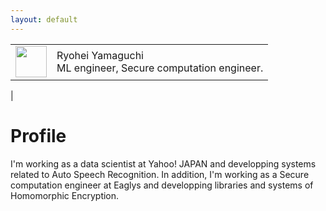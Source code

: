 ```yaml
---
layout: default
---
```


|  ||
| :-- | :-- |
| <image src="./icon.jpeg" width=50>  | Ryohei Yamaguchi <br>ML engineer, Secure computation engineer. |
|



# Profile
I'm working as a data scientist at Yahoo! JAPAN and developping systems related to Auto Speech Recognition. In addition, I'm working as a Secure computation engineer at Eaglys and developping libraries and systems of Homomorphic Encryption. 

<div style="text-align: center;">
<a href="https://github.com/gpi-yama" class="fab fa-github"></a>
&ensp;
<a href="https://www.facebook.com/guchiryo" class="fab fa-facebook"></a>
&ensp;
<a href="https://www.linkedin.com/in/ryohei-yamaguchi-yjcp/" class="fab fa-linkedin"></a>
&ensp;
<a href="https://www.kaggle.com/gpiyama2119" class="fab fa-kaggle"></a>
</div>


